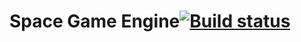 ﻿# Space Game Engine[![Build status](https://ci.appveyor.com/api/projects/status/qijtygc8lbqdri3j?svg=true)](https://ci.appveyor.com/project/creatorlxd/spacegameengine)